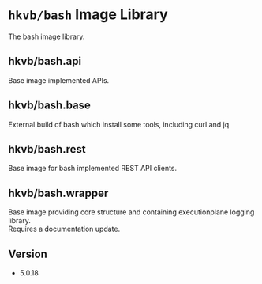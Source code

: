 # `hkvb/bash` Image Library

The bash image library.

## hkvb/bash.api

Base image implemented APIs.

## hkvb/bash.base

External build of bash which install some tools, including curl and jq

## hkvb/bash.rest

Base image for bash implemented REST API clients.

## hkvb/bash.wrapper

Base image providing core structure and containing executionplane logging library.  
Requires a documentation update.

## Version

* 5.0.18  

